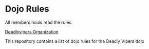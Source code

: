 Dojo Rules
==========

All members houls read the rules.

<a href="https://github.com/deadlyvipers">Deadlyvipers Organization</a>

This repository contains a list of dojo rules for the Deadly Vipers dojo

